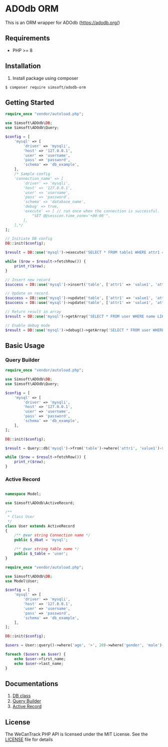# ADOdb ORM

This is an ORM wrapper for ADOdb (https://adodb.org/)

## Requirements

- PHP >= 8

## Installation

1. Install package using composer

```shell
$ composer require simsoft/adodb-orm
```

## Getting Started

```php
require_once "vendor/autoload.php";

use Simsoft\ADOdb\DB;
use Simsoft\ADOdb\Query;

$config = [
    'mysql' => [
        'driver' => 'mysqli',
        'host' => '127.0.0.1',
        'user' => 'username',
        'pass' => 'password',
        'schema' => 'db_example',
    ],
    /* Sample config
    'connection_name' => [
        'driver' => 'mysqli',
        'host' => '127.0.0.1',
        'user' => 'username',
        'pass' => 'password',
        'schema' => 'database_name',
        'debug' => true,
        'execute' => [ // run once when the connection is successful.
            "SET @@session.time_zone='+00:00'",
        ],
    ],*/
];

// Initiate DB config
DB::init($config);

$result = DB::use('mysql')->execute('SELECT * FROM table1 WHERE attr1 = ? AND attr2 = ?', ['value1', 'value2']);

while ($row = $result->fetchRow()) {
    print_r($row);
}

// Insert new record
$success = DB::use('mysql')->insert('table', ['attr1' => 'value1', 'attr2' => 'value2']);

// Update an record.
$success = DB::use('mysql')->update('table', ['attr1' => 'value1', 'attr2' => 'value2'], 'id=2');
$success = DB::use('mysql')->update('table', ['attr1' => 'value1', 'attr2' => 'value2'], Query::where('id', 2));

// Return result in array
$result = DB::use('mysql')->getArray('SELECT * FROM user WHERE name LIKE ?', ['%john%']);

// Enable debug mode
$result = DB::use('mysql')->debug()->getArray('SELECT * FROM user WHERE name LIKE ?', ['%john%']);

```


## Basic Usage

### Query Builder

```php
require_once "vendor/autoload.php";

use Simsoft\ADOdb\DB;
use Simsoft\ADOdb\Query;

$config = [
    'mysql' => [
        'driver' => 'mysqli',
        'host' => '127.0.0.1',
        'user' => 'username',
        'pass' => 'password',
        'schema' => 'db_example',
    ],
];

DB::init($config);

$result = Query::db('mysql')->from('table')->where('attr1', 'value1')->where('attr2', 'value2')->execute();

while ($row = $result->fetchRow()) {
    print_r($row);
}

```

### Active Record

```php

namespace Model;

use Simsoft\ADOdb\ActiveRecord;

/**
 * Class User
 */
class User extends ActiveRecord
{
    /** @var string Connection name */
    public $_dbat = 'mysql';

    /** @var string table name */
    public $_table = 'user';
}
```

```php
require_once "vendor/autoload.php";

use Simsoft\ADOdb\DB;
use Model\User;

$config = [
    'mysql' => [
        'driver' => 'mysqli',
        'host' => '127.0.0.1',
        'user' => 'username',
        'pass' => 'password',
        'schema' => 'db_example',
    ],
];

DB::init($config);

$users = User::query()->where('age', '>', 20)->where('gender', 'male')->findAll();

foreach ($users as $user) {
    echo $user->first_name;
    echo $user->last_name;
}

```

## Documentations
1. [DB class](docs/db.md)
2. [Query Builder](docs/query-builder.md)
3. [Active Record](docs/active-record.md)

## License
The WeCanTrack PHP API is licensed under the MIT License. See the [LICENSE](LICENSE) file for details
